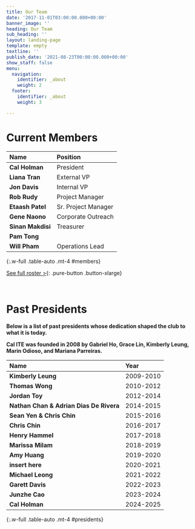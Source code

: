 ```yaml
---
title: Our Team
date: '2017-11-01T03:00:00.000+00:00'
banner_image: ''
heading: Our Team
sub_heading: ''
layout: landing-page
template: empty
textline: ''
publish_date: '2021-08-23T00:00:00.000+00:00'
show_staff: false
menu:
  navigation:
    identifier: _about
    weight: 2
  footer:
    identifier: _about
    weight: 3

---
```

# Current Members

|Name|Position|
|:---|:---|
|**Cal Holman**|President|
|**Liana Tran**|External VP|
|**Jon Davis**|Internal VP|
|**Rob Rudy**|Project Manager|
|**Etaash Patel**|Sr. Project Manager|
|**Gene Naono**|Corporate Outreach|
|**Sinan Makdisi**|Treasurer|
|**Pam Tong**|
|**Will Pham**|Operations Lead|
{:.w-full .table-auto .mt-4 #members}

[See full roster >](https://callink.berkeley.edu/organization/ite){: .pure-button .button-xlarge}

<br>

# Past Presidents

**Below is a list of past presidents whose dedication shaped the club to what it is today.**

**Cal ITE was founded in 2008 by Gabriel Ho, Grace Lin, Kimberly Leung, Marin Odioso, and Mariana Parreiras.**


|Name|Year|
|:---|:---|
|**Kimberly Leung**|2009-2010|
|**Thomas Wong**|2010-2012|
|**Jordan Toy**|2012-2014|
|**Nathan Chan & Adrian Dias De Rivera**|2014-2015|
|**Sean Yen & Chris Chin**|2015-2016|
|**Chris Chin**|2016-2017|
|**Henry Hammel**|2017-2018|
|**Marissa Milam**|2018-2019|
|**Amy Huang**|2019-2020|
|**insert here**|2020-2021|
|**Michael Leong**|2021-2022|
|**Garett Davis**|2022-2023|
|**Junzhe Cao**|2023-2024|
|**Cal Holman**|2024-2025|
{:.w-full .table-auto .mt-4 #presidents}


<link href="https://cdn.jsdelivr.net/npm/simple-datatables@latest/dist/style.css" rel="stylesheet" type="text/css">
<script src="https://cdn.jsdelivr.net/npm/simple-datatables@latest" type="text/javascript"></script>
<script>
let datamembers = new simpleDatatables.DataTable("#members", {
	searchable: false,
  fixedHeight: true,
  perPage: 100,
  perPageSelect: false,
  labels: {
    info: "",
  }
})
</script>
<script>
let datapresidents = new simpleDatatables.DataTable("#presidents", {
	searchable: false,
  fixedHeight: true,
  perPage: 100,
  perPageSelect: false,
  labels: {
    info: "",
  }
})
</script>

